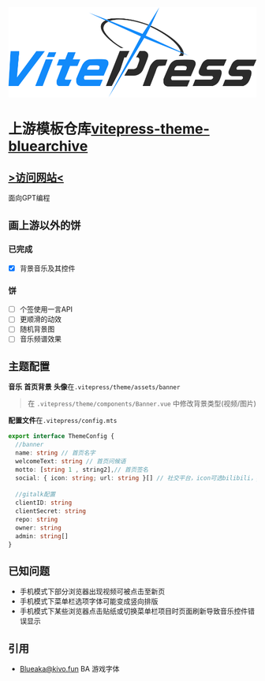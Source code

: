 ![logo](.vitepress/theme/assets/icon/footLogo.svg)  
# 上游模板仓库[vitepress-theme-bluearchive](https://github.com/Alittfre/vitepress-theme-bluearchive)  

## [**>访问网站<**](https://ngnhomepage.top)  
面向GPT编程  

## 画上游以外的饼
### 已完成
- [x] 背景音乐及其控件  
### 饼
- [ ] 个签使用一言API
- [ ] 更顺滑的动效
- [ ] 随机背景图
- [ ] 音乐频谱效果

## 主题配置
**音乐** **首页背景** **头像**在`.vitepress/theme/assets/banner`  

>在 `.vitepress/theme/components/Banner.vue` 中修改背景类型(视频/图片)  

**配置文件**在`.vitepress/config.mts`

```ts
export interface ThemeConfig {
  //banner
  name: string // 首页名字
  welcomeText: string // 首页问候语
  motto: [string 1 , string2],// 首页签名
  social: { icon: string; url: string }[] // 社交平台，icon可选bilibili，github，tw，weibo, wechat, qq, netease_music

  //gitalk配置
  clientID: string
  clientSecret: string
  repo: string
  owner: string
  admin: string[]
}
```

## 已知问题
- 手机模式下部分浏览器出现视频可被点击至新页
- 手机模式下菜单栏选项字体可能变成竖向排版
- 手机模式下某些浏览器点击贴纸或切换菜单栏项目时页面刷新导致音乐控件错误显示

## 引用
- [Blueaka@kivo.fun](https://kivo.fun/) BA 游戏字体
